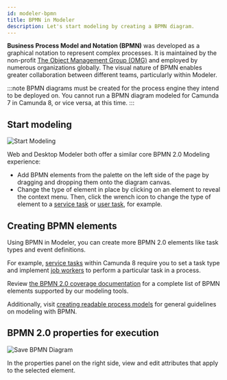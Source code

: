 ```yaml
---
id: modeler-bpmn
title: BPMN in Modeler
description: Let's start modeling by creating a BPMN diagram.
---
```


**Business Process Model and Notation (BPMN)** was developed as a graphical notation to represent complex processes. It is maintained by the non-profit [The Object Management Group (OMG)](https://www.omg.org/spec/BPMN/) and employed by numerous organizations globally. The visual nature of BPMN enables greater collaboration between different teams, particularly within Modeler.

:::note
BPMN diagrams must be created for the process engine they intend to be deployed on. You cannot run a BPMN diagram modeled for Camunda 7 in Camunda 8, or vice versa, at this time.
:::

## Start modeling

![Start Modeling](./assets/quickstart-2.png)

Web and Desktop Modeler both offer a similar core BPMN 2.0 Modeling experience:

- Add BPMN elements from the palette on the left side of the page by dragging and dropping them onto the diagram canvas.
- Change the type of element in place by clicking on an element to reveal the context menu. Then, click the wrench icon to change the type of element to a [service task](./service-tasks/service-tasks.md) or [user task](./user-tasks/user-tasks.md), for example.

## Creating BPMN elements

Using BPMN in Modeler, you can create more BPMN 2.0 elements like task types and event definitions.

For example, [service tasks](/components/modeler/bpmn/service-tasks/service-tasks.md) within Camunda 8 require you to set a task type and implement [job workers](/components/concepts/job-workers.md) to perform a particular task in a process.

Review [the BPMN 2.0 coverage documentation](/components/modeler/bpmn/bpmn-coverage.md) for a complete list of BPMN elements supported by our modeling tools.

Additionally, visit [creating readable process models](/components/best-practices/modeling/creating-readable-process-models.md) for general guidelines on modeling with BPMN.

## BPMN 2.0 properties for execution

![Save BPMN Diagram](./assets/quickstart-3.png)

In the properties panel on the right side, view and edit attributes that apply to the selected element.
